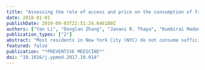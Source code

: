 ```yaml
---
title: "Assessing the role of access and price on the consumption of fruits and vegetables across New York City using agent-based modeling"
date: 2018-01-01
publishDate: 2019-09-03T22:51:24.646180Z
authors: ["Yan Li", "Donglan Zhang", "Janani R. Thapa", "Kumbirai Madondo", "Stella Yi", "Elisa Fisher", "Kerry Griffin", "Bian Liu", "Youfa Wang", "Jose A. Pagan"]
publication_types: ["2"]
abstract: "Most residents in New York City (NYC) do not consume sufficient fruits and vegetables every day. Difficulties with access and high prices of fruits and vegetables in some neighborhoods contribute to different consumption patterns across NYC neighborhoods. We developed an agent-based model (ABM) to predict dietary behaviors of individuals at the borough and neighborhood levels. Model parameters were estimated from the 2014 NYC Community Health Survey, United States Census data, and the literature. We simulated six hypothetical interventions designed to improve access and reduce the price of fruits and vegetables. We found that all interventions would lead to increases in fruit and vegetable consumption but the results vary substantially across boroughs and neighborhoods. For example, a 10% increase in the number of fruit/vegetable vendors combined with a 10% decrease in the prices of fruits and vegetables would lead to a median increase of 2.28% (range: 0.65%-4.92%) in the consumption of fruits and vegetables, depending on neighborhood. We also found that the impact of increasing the number of vendors on fruit/vegetable consumption is more pronounced in unhealthier local food environments while the impact of reducing prices on fruits/vegetable consumption is more pronounced in neighborhoods with low levels of education. An agent-based model of dietary behaviors that takes into account neighborhood context has the potential to inform how fruit/vegetable access and pricing strategies may specifically work in tandem to increase the consumption of fruits and vegetables at the local level."
featured: false
publication: "*PREVENTIVE MEDICINE*"
doi: "10.1016/j.ypmed.2017.10.014"
---
```



